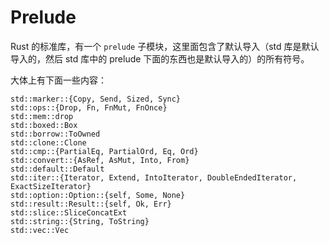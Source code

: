 
# Prelude

Rust 的标准库，有一个 `prelude` 子模块，这里面包含了默认导入（std 库是默认导入的，然后 std 库中的 prelude 下面的东西也是默认导入的）的所有符号。

大体上有下面一些内容：

```
std::marker::{Copy, Send, Sized, Sync}
std::ops::{Drop, Fn, FnMut, FnOnce}
std::mem::drop
std::boxed::Box
std::borrow::ToOwned
std::clone::Clone
std::cmp::{PartialEq, PartialOrd, Eq, Ord}
std::convert::{AsRef, AsMut, Into, From}
std::default::Default
std::iter::{Iterator, Extend, IntoIterator, DoubleEndedIterator, ExactSizeIterator}
std::option::Option::{self, Some, None}
std::result::Result::{self, Ok, Err}
std::slice::SliceConcatExt
std::string::{String, ToString}
std::vec::Vec
```

